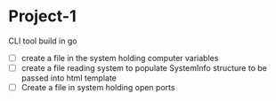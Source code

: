 # Project-1
CLI tool build in go
- [ ] create a file in the system holding computer variables
- [ ] create a file reading system to populate SystemInfo structure to be passed into html template
- [ ] Create a file in system holding open ports